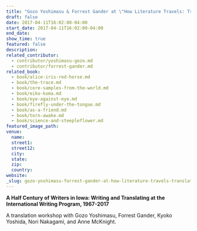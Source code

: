 ```yaml
---
title: "Gozo Yoshimasu & Forrest Gander at \"How Literature Travels: Translators Between Languages\", Iowa City"
draft: false
date: 2017-04-11T16:02:00-04:00
start_date: 2017-04-11T16:02:00-04:00
end_date:
show_time: true
featured: false
description:
related_contributor:
  - contributor/yoshimasu-gozo.md
  - contributor/forrest-gander.md
related_book:
  - book/alice-iris-red-horse.md
  - book/the-trace.md
  - book/core-samples-from-the-world.md
  - book/eiko-koma.md
  - book/eye-against-eye.md
  - book/firefly-under-the-tongue.md
  - book/as-a-friend.md
  - book/torn-awake.md
  - book/science-and-steepleflower.md
featured_image_path:
venue:
  name:
  street1:
  street12:
  city:
  state:
  zip:
  country:
website:
_slug: gozo-yoshimasu-forrest-gander-at-how-literature-travels-translators-between-languages-iowa-city
---
```


**A Half Century of Writers in Iowa: Writing and Translating at the International Writing Program, 1967-2017**

A translation workshop with Gozo Yoshimasu, Forrest Gander, Kyoko Yoshida, Nori Nakagami, and Anne McKnight.

